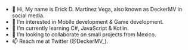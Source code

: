 - 👋 Hi, My name is Erick D. Martínez Vega, also known as DeckerMV in social media.
- 👀 I’m interested in Mobile development & Game development.
- 🌱 I’m currently learning C#, JavaScript & Kotlin.
- 💞️ I’m looking to collaborate on small projects from Mexico.
- 📫 Reach me at Twitter (@DeckerMV_).  

<!---
DeckerMV/DeckerMV is a ✨ special ✨ repository because its `README.md` (this file) appears on your GitHub profile.
You can click the Preview link to take a look at your changes.
--->
